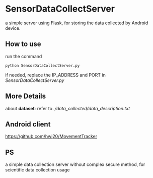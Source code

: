 # SensorDataCollectServer

a simple server using Flask, for storing the data collected by Android device.

## How to use
run the command

``
python SensorDataCollectServer.py
``

if needed, replace the IP_ADDRESS and PORT in _SensorDataCollectServer.py_

## More Details
about **dataset**: refer to _./data_collected/data_description.txt_

## Android client
https://github.com/hwj20/MovementTracker

## PS
a simple data collection server without complex secure method, for scientific data collection usage

